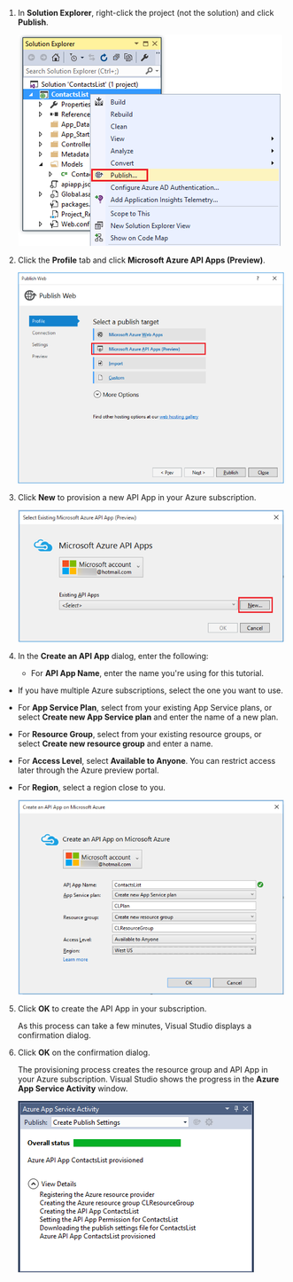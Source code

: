 1. In **Solution Explorer**, right-click the project (not the solution) and click **Publish**. 

    ![Project publish menu option](./media/app-service-api-pub-web-create/20-publish-gesture-v3.png)

2. Click the **Profile** tab and click **Microsoft Azure API Apps (Preview)**. 

    ![Publish Web dialog](./media/app-service-api-pub-web-create/21-select-api-apps-for-deployment-v2.png)

3. Click **New** to provision a new API App in your Azure subscription.

    ![Select Existing API Services dialog](./media/app-service-api-pub-web-create/23-publish-to-apiapps-v3.png)

4. In the **Create an API App** dialog, enter the following:

   * For **API App Name**, enter the name you're using for this tutorial. 
* If you have multiple Azure subscriptions, select the one you want to use.
* For **App Service Plan**, select from your existing App Service plans, or select **Create new App Service plan** and enter the name of a new plan. 
* For **Resource Group**, select from your existing resource groups, or select **Create new resource group** and enter a name. 
* For **Access Level**, select **Available to Anyone**. You can restrict access later through the Azure preview portal.
* For **Region**, select a region close to you.  

  ![Configure Microsoft Azure Web App dialog](./media/app-service-api-pub-web-create/24-new-api-app-dialog-v3.png)


5. Click **OK** to create the API App in your subscription. 

    As this process can take a few minutes, Visual Studio displays a confirmation dialog.  

6. Click **OK** on the confirmation dialog. 

    The provisioning process creates the resource group and API App in your Azure subscription. Visual Studio shows the progress in the **Azure App Service Activity** window. 

    ![Status notification via the Azure App Service Activity window](./media/app-service-api-pub-web-create/26-provisioning-success-v3.png)


